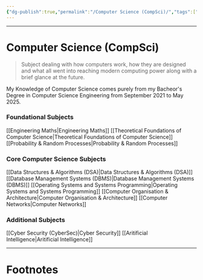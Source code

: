 ```yaml
---
{"dg-publish":true,"permalink":"/Computer Science (CompSci)/","tags":["Academics"]}
---
```



---
# Computer Science (CompSci)
> Subject dealing with how computers work, how they are designed and what all went into reaching modern computing power along with a brief glance at the future.

My Knowledge of Computer Science comes purely from my Bacheor's Degree in Computer Science Engineering from September 2021 to May 2025.

### Foundational Subjects
[[Engineering Maths\|Engineering Maths]]
[[Theoretical Foundations of Computer Science\|Theoretical Foundations of Computer Science]]
[[Probability & Random Processes\|Probability & Random Processes]]

### Core Computer Science Subjects
[[Data Structures & Algorithms (DSA)\|Data Structures & Algorithms (DSA)]]
[[Database Management Systems (DBMS)\|Database Management Systems (DBMS)]]
[[Operating Systems and Systems Programming\|Operating Systems and Systems Programming]]
[[Computer Organisation & Architecture\|Computer Organisation & Architecture]]
[[Computer Networks\|Computer Networks]]

### Additional Subjects
[[Cyber Security (CyberSec)\|Cyber Security]]
[[Aritificial Intelligence\|Aritificial Intelligence]]


---
# Footnotes